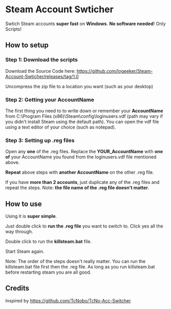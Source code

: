 
# Steam Account Swticher
Swtich Steam accounts **super fast** on **Windows**. **No software needed**! Only Scripts!

## How to setup
### Step 1: Download the scripts
Download the Source Code here: https://github.com/logeeker/Steam-Account-Swticher/releases/tag/1.0

Uncompress the zip file to a location you want (such as your desktop)

### Step 2: Getting your AccountName
The first thing you need to to write down or remember your **AccountName** from C:\Program Files (x86)\Steam\config\loginusers.vdf (path may vary if you didn't install Steam using the default path). You can open the vdf file using a text editor of your choice (such as notepad).
### Step 3: Setting up .reg files
Open any **one** of the .reg files. Replace the **YOUR_AccountName** with **one of** your AccountName you found from the loginusers.vdf file mentioned above.

**Repeat** above steps with **another AccountName** on the other .reg file.

If you have **more than 2 accounts**, just duplicate any of the .reg files and repeat the steps. Note: **the file name of the .reg file doesn't matter**. 
## How to use
Using it is **super simple**. 

Just double click to **run the .reg file** you want to switch to. Click yes all the way through.

Double click to run the **killsteam.bat** file.

Start Steam again.

Note: The order of the steps doesn't really matter. You can run the killsteam.bat file first then the .reg file. As long as you run killsteam.bat before restarting steam you are all good.
## Credits
Inspired by https://github.com/TcNobo/TcNo-Acc-Switcher

